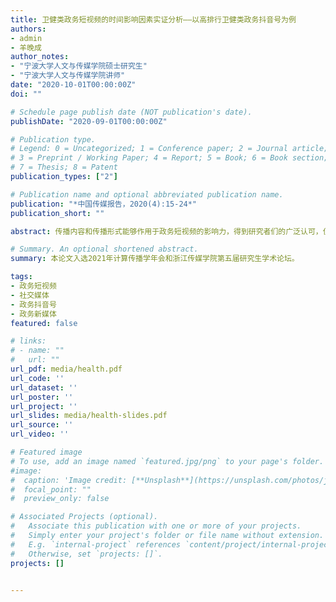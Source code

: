 ```yaml
---
title: 卫健类政务短视频的时间影响因素实证分析——以高排行卫健类政务抖音号为例
authors:
- admin
- 羊晚成
author_notes:
- "宁波大学人文与传媒学院硕士研究生"
- "宁波大学人文与传媒学院讲师"
date: "2020-10-01T00:00:00Z"
doi: ""

# Schedule page publish date (NOT publication's date).
publishDate: "2020-09-01T00:00:00Z"

# Publication type.
# Legend: 0 = Uncategorized; 1 = Conference paper; 2 = Journal article;
# 3 = Preprint / Working Paper; 4 = Report; 5 = Book; 6 = Book section;
# 7 = Thesis; 8 = Patent
publication_types: ["2"]

# Publication name and optional abbreviated publication name.
publication: "*中国传媒报告，2020(4):15-24*"
publication_short: ""

abstract: 传播内容和传播形式能够作用于政务短视频的影响力，得到研究者们的广泛认可，但是视频生产过程中生产者选择的视频时间参数是否会影响政务短视频的影响力，目前还没有学者开展深入的研究。通过建立卫健类政务短视频的参数编码表，以数据爬取、清洗、分析和可视化等为手段，对卫健类政务短视频的各项时间参数与其影响力之间的相关性进行假设检验后发现，视频长度和视频天发布时间与视频影响力之间存在显著相关性，即视频时长越长越可能获取更高的影响力，并且在晚上18点、21点和23点发布的视频更有可能影响到受众。视频周发布时间与视频影响力之间的相关性不显著。

# Summary. An optional shortened abstract.
summary: 本论文入选2021年计算传播学年会和浙江传媒学院第五届研究生学术论坛。

tags:
- 政务短视频
- 社交媒体
- 政务抖音号
- 政务新媒体
featured: false

# links:
# - name: ""
#   url: ""
url_pdf: media/health.pdf
url_code: ''
url_dataset: ''
url_poster: ''
url_project: ''
url_slides: media/health-slides.pdf
url_source: ''
url_video: ''

# Featured image
# To use, add an image named `featured.jpg/png` to your page's folder. 
#image:
#  caption: 'Image credit: [**Unsplash**](https://unsplash.com/photos/jdD8gXaTZsc)'
#  focal_point: ""
#  preview_only: false

# Associated Projects (optional).
#   Associate this publication with one or more of your projects.
#   Simply enter your project's folder or file name without extension.
#   E.g. `internal-project` references `content/project/internal-project/index.md`.
#   Otherwise, set `projects: []`.
projects: []


---
```


